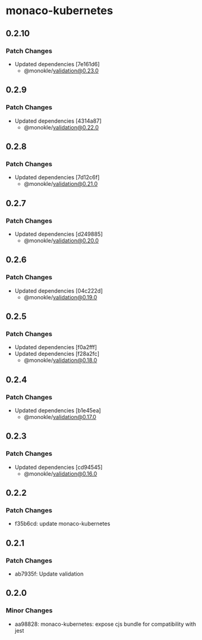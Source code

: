 # monaco-kubernetes

## 0.2.10

### Patch Changes

- Updated dependencies [7e161d6]
  - @monokle/validation@0.23.0

## 0.2.9

### Patch Changes

- Updated dependencies [4314a87]
  - @monokle/validation@0.22.0

## 0.2.8

### Patch Changes

- Updated dependencies [7d12c6f]
  - @monokle/validation@0.21.0

## 0.2.7

### Patch Changes

- Updated dependencies [d249885]
  - @monokle/validation@0.20.0

## 0.2.6

### Patch Changes

- Updated dependencies [04c222d]
  - @monokle/validation@0.19.0

## 0.2.5

### Patch Changes

- Updated dependencies [f0a2fff]
- Updated dependencies [f28a2fc]
  - @monokle/validation@0.18.0

## 0.2.4

### Patch Changes

- Updated dependencies [b1e45ea]
  - @monokle/validation@0.17.0

## 0.2.3

### Patch Changes

- Updated dependencies [cd94545]
  - @monokle/validation@0.16.0

## 0.2.2

### Patch Changes

- f35b6cd: update monaco-kubernetes

## 0.2.1

### Patch Changes

- ab7935f: Update validation

## 0.2.0

### Minor Changes

- aa98828: monaco-kubernetes: expose cjs bundle for compatibility with jest
